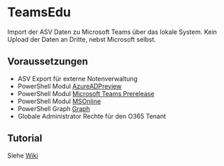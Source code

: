 ﻿# TeamsEdu

Import der ASV Daten zu Microsoft Teams über das lokale System. Kein Upload der Daten an Dritte, nebst Microsoft selbst.


## Voraussetzungen

* ASV Export für externe Notenverwaltung
* PowerShell Modul [AzureADPreview](https://www.powershellgallery.com/packages/AzureADPreview/2.0.2.105)
* PowerShell Modul [Microsoft Teams Prerelease](https://www.powershellgallery.com/packages/MicrosoftTeams/1.1.5-preview)
* PowerShell Modul [MSOnline](https://www.powershellgallery.com/packages/MSOnline/1.1.183.57)
* PowerShell Graph [Graph](https://www.powershellgallery.com/packages/Microsoft.Graph/1.7.0)
* Globale Administrator Rechte für den O365 Tenant


## Tutorial

Siehe [Wiki](https://github.com/mhupfauer/TeamsEducation/wiki)